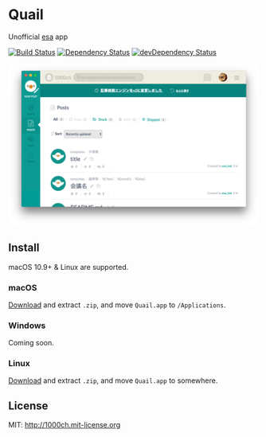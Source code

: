 # Quail

Unofficial [esa](https://esa.io/) app

[![Build Status](https://travis-ci.org/1000ch/quail.svg?branch=master)](https://travis-ci.org/1000ch/quail)
[![Dependency Status](https://david-dm.org/1000ch/quail.svg)](https://david-dm.org/1000ch/quail)
[![devDependency Status](https://david-dm.org/1000ch/quail/dev-status.svg)](https://david-dm.org/1000ch/quail?type=dev)

![Quail demo](demo.png)

## Install

macOS 10.9+ & Linux are supported.

### macOS

[Download](https://github.com/1000ch/quail/releases) and extract `.zip`, and move `Quail.app` to `/Applications`.

### Windows

Coming soon.

### Linux

[Download](https://github.com/1000ch/quail/releases) and extract `.zip`, and move `Quail.app` to somewhere.

## License

MIT: http://1000ch.mit-license.org
